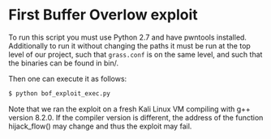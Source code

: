 # First Buffer Overlow exploit

To run this script you must use Python 2.7 and have pwntools installed.
Additionally to run it without changing the paths it must be run at the top level of our project, such that `grass.conf` is on the same level, and such that the binaries can be found in bin/.

Then one can execute it as follows:

```bash
$ python bof_exploit_exec.py
```

Note that we ran the exploit on a fresh Kali Linux VM compiling with g++ version 8.2.0. If the compiler version is different, the address of the function hijack_flow() may change and thus the exploit may fail.
